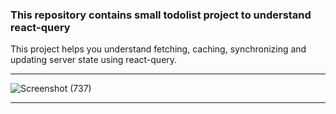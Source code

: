 ### This repository contains small todolist project to understand react-query


This project helps you understand fetching, caching, synchronizing and updating server state using react-query.


***
![Screenshot (737)](https://user-images.githubusercontent.com/70688937/208753653-6ecc4722-a328-4dc9-befc-add631281270.png)
***
